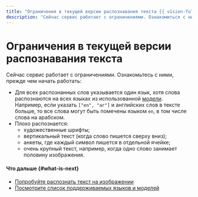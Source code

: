 ```yaml
---
title: "Ограничения в текущей версии распознавания текста {{ vision-full-name }}"
description: "Сейчас сервис работает с ограничениями. Ознакомиться с ними подробнее можно в этой статье." 
---
```


# Ограничения в текущей версии распознавания текста

Сейчас сервис работает с ограничениями. Ознакомьтесь с ними, прежде чем начать работать:
    
* Для всех распознанных слов указывается один язык, хотя слова распознаются на всех языках из использованной [модели](supported-languages.md). Например, если указать `["en", "ar"]` и английских слов в тексте больше, то все слова могут быть помечены языком `en`, в том числе слова на арабском.
* Плохо распознается:
  * художественные шрифты;
  * вертикальный текст (когда слово пишется сверху вниз);
  * анкеты, где каждый символ пишется в отдельной ячейке;
  * очень крупный текст, например, когда одно слово занимает половину изображения.

#### Что дальше {#what-is-next}

* [Попробуйте распознать текст на изображении](../../operations/ocr/text-detection-image.md)
* [Посмотрите список поддерживаемых языков и моделей](supported-languages.md)